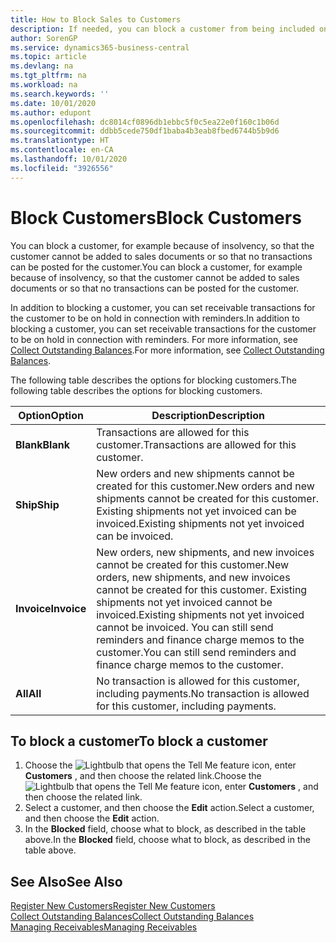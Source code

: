 ```yaml
---
title: How to Block Sales to Customers
description: If needed, you can block a customer from being included on sales documents and other sales transactions.
author: SorenGP
ms.service: dynamics365-business-central
ms.topic: article
ms.devlang: na
ms.tgt_pltfrm: na
ms.workload: na
ms.search.keywords: ''
ms.date: 10/01/2020
ms.author: edupont
ms.openlocfilehash: dc8014cf0896db1ebbc5f0c5ea22e0f160c1b06d
ms.sourcegitcommit: ddbb5cede750df1baba4b3eab8fbed6744b5b9d6
ms.translationtype: HT
ms.contentlocale: en-CA
ms.lasthandoff: 10/01/2020
ms.locfileid: "3926556"
---
```

# <a name="block-customers"></a><span data-ttu-id="93ca8-103">Block Customers</span><span class="sxs-lookup"><span data-stu-id="93ca8-103">Block Customers</span></span>
<span data-ttu-id="93ca8-104">You can block a customer, for example because of insolvency, so that the customer cannot be added to sales documents or so that no transactions can be posted for the customer.</span><span class="sxs-lookup"><span data-stu-id="93ca8-104">You can block a customer, for example because of insolvency, so that the customer cannot be added to sales documents or so that no transactions can be posted for the customer.</span></span>

<span data-ttu-id="93ca8-105">In addition to blocking a customer, you can set receivable transactions for the customer to be on hold in connection with reminders.</span><span class="sxs-lookup"><span data-stu-id="93ca8-105">In addition to blocking a customer, you can set receivable transactions for the customer to be on hold in connection with reminders.</span></span> <span data-ttu-id="93ca8-106">For more information, see [Collect Outstanding Balances](receivables-collect-outstanding-balances.md).</span><span class="sxs-lookup"><span data-stu-id="93ca8-106">For more information, see [Collect Outstanding Balances](receivables-collect-outstanding-balances.md).</span></span>   

<span data-ttu-id="93ca8-107">The following table describes the options for blocking customers.</span><span class="sxs-lookup"><span data-stu-id="93ca8-107">The following table describes the options for blocking customers.</span></span>  

|<span data-ttu-id="93ca8-108">Option</span><span class="sxs-lookup"><span data-stu-id="93ca8-108">Option</span></span>|<span data-ttu-id="93ca8-109">Description</span><span class="sxs-lookup"><span data-stu-id="93ca8-109">Description</span></span>|  
|--------------------|------------|  
|<span data-ttu-id="93ca8-110">**Blank**</span><span class="sxs-lookup"><span data-stu-id="93ca8-110">**Blank**</span></span>|<span data-ttu-id="93ca8-111">Transactions are allowed for this customer.</span><span class="sxs-lookup"><span data-stu-id="93ca8-111">Transactions are allowed for this customer.</span></span>|
|<span data-ttu-id="93ca8-112">**Ship**</span><span class="sxs-lookup"><span data-stu-id="93ca8-112">**Ship**</span></span>|<span data-ttu-id="93ca8-113">New orders and new shipments cannot be created for this customer.</span><span class="sxs-lookup"><span data-stu-id="93ca8-113">New orders and new shipments cannot be created for this customer.</span></span> <span data-ttu-id="93ca8-114">Existing shipments not yet invoiced can be invoiced.</span><span class="sxs-lookup"><span data-stu-id="93ca8-114">Existing shipments not yet invoiced can be invoiced.</span></span>|  
|<span data-ttu-id="93ca8-115">**Invoice**</span><span class="sxs-lookup"><span data-stu-id="93ca8-115">**Invoice**</span></span>|<span data-ttu-id="93ca8-116">New orders, new shipments, and new invoices cannot be created for this customer.</span><span class="sxs-lookup"><span data-stu-id="93ca8-116">New orders, new shipments, and new invoices cannot be created for this customer.</span></span> <span data-ttu-id="93ca8-117">Existing shipments not yet invoiced cannot be invoiced.</span><span class="sxs-lookup"><span data-stu-id="93ca8-117">Existing shipments not yet invoiced cannot be invoiced.</span></span> <span data-ttu-id="93ca8-118">You can still send reminders and finance charge memos to the customer.</span><span class="sxs-lookup"><span data-stu-id="93ca8-118">You can still send reminders and finance charge memos to the customer.</span></span>|  
|<span data-ttu-id="93ca8-119">**All**</span><span class="sxs-lookup"><span data-stu-id="93ca8-119">**All**</span></span>|<span data-ttu-id="93ca8-120">No transaction is allowed for this customer, including payments.</span><span class="sxs-lookup"><span data-stu-id="93ca8-120">No transaction is allowed for this customer, including payments.</span></span>|  

## <a name="to-block-a-customer"></a><span data-ttu-id="93ca8-121">To block a customer</span><span class="sxs-lookup"><span data-stu-id="93ca8-121">To block a customer</span></span>  
1. <span data-ttu-id="93ca8-122">Choose the ![Lightbulb that opens the Tell Me feature](media/ui-search/search_small.png "Tell me what you want to do") icon, enter **Customers** , and then choose the related link.</span><span class="sxs-lookup"><span data-stu-id="93ca8-122">Choose the ![Lightbulb that opens the Tell Me feature](media/ui-search/search_small.png "Tell me what you want to do") icon, enter **Customers** , and then choose the related link.</span></span>
2. <span data-ttu-id="93ca8-123">Select a customer, and then choose the **Edit** action.</span><span class="sxs-lookup"><span data-stu-id="93ca8-123">Select a customer, and then choose the **Edit** action.</span></span>
3. <span data-ttu-id="93ca8-124">In the **Blocked** field, choose what to block, as described in the table above.</span><span class="sxs-lookup"><span data-stu-id="93ca8-124">In the **Blocked** field, choose what to block, as described in the table above.</span></span>

## <a name="see-also"></a><span data-ttu-id="93ca8-125">See Also</span><span class="sxs-lookup"><span data-stu-id="93ca8-125">See Also</span></span>  
[<span data-ttu-id="93ca8-126">Register New Customers</span><span class="sxs-lookup"><span data-stu-id="93ca8-126">Register New Customers</span></span>](sales-how-register-new-customers.md)  
[<span data-ttu-id="93ca8-127">Collect Outstanding Balances</span><span class="sxs-lookup"><span data-stu-id="93ca8-127">Collect Outstanding Balances</span></span>](receivables-collect-outstanding-balances.md)  
[<span data-ttu-id="93ca8-128">Managing Receivables</span><span class="sxs-lookup"><span data-stu-id="93ca8-128">Managing Receivables</span></span>](receivables-manage-receivables.md)  
